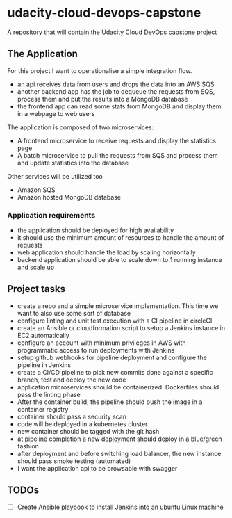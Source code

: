 # udacity-cloud-devops-capstone
A repository that will contain the Udacity Cloud DevOps capstone project

## The Application

For this project I want to operationalise a simple integration flow. 
- an api receives data from users and drops the data into an AWS SQS
- another backend app has the job to dequeue the requests from SQS, process them and put the results into a MongoDB database
- the frontend app can read some stats from MongoDB and display them in a webpage to web users

The application is composed of two microservices:
- A frontend microservice to receive requests and display the statistics page
- A batch microservice to pull the requests from SQS and process them and update statistics into the database

Other services will be utilized too
- Amazon SQS
- Amazon hosted MongoDB database

### Application requirements
- the application should be deployed for high availability
- it should use the minimum amount of resources to handle the amount of requests
- web application should handle the load by scaling horizontally
- backend application should be able to scale down to 1 running instance and scale up

## Project tasks

- create a repo and a simple microservice implementation. This time we want to also use some sort of database
- configure linting and unit test execution with a CI pipeline in circleCI
- create an Ansible or cloudformation script to setup a Jenkins instance in EC2 automatically
- configure an account with minimum privileges in AWS with programmatic access to run deployments with Jenkins
- setup github webhooks for pipeline deployment and configure the pipeline in Jenkins
- create a CI/CD pipeline to pick new commits done against a specific branch, test and deploy the new code
- application microservices should be containerized. Dockerfiles should pass the linting phase
- After the container build, the pipeline should push the image in a container registry
- container should pass a security scan
- code will be deployed in a kubernetes cluster
- new container should be tagged with the git hash
- at pipeline completion a new deployment should deploy in a blue/green fashion
- after deployment and before switching load balancer, the new instance should pass smoke testing (automated) 
- I want the application api to be browsable with swagger 

## TODOs
- [ ] Create Ansible playbook to install Jenkins into an ubuntu Linux machine
